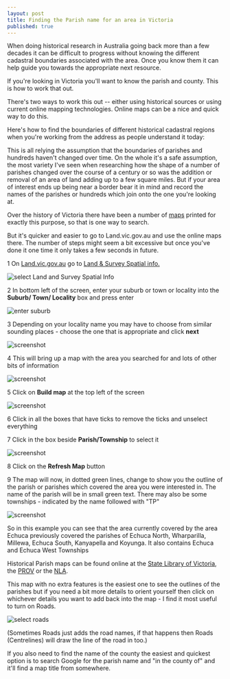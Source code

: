 ```yaml
---
layout: post
title: Finding the Parish name for an area in Victoria
published: true
---
```


When doing historical research in Australia going back more than a few decades it can be difficult to progress without knowing the different cadastral boundaries associated with the area. Once you know them it can help guide you towards the appropriate next resource.

If you're looking in Victoria you'll want to know the parish and county. This is how to work that out.

There's two ways to work this out -- either using historical sources  or using current online mapping technologies. Online maps can be a nice and quick way to do this. 

Here's how to find the boundaries of different historical cadastral regions when you're working from the address as people understand it today:

This is all relying the assumption that the boundaries of parishes and hundreds haven't changed over time. On the whole it's a safe assumption, the most variety I've seen when researching how the shape of a number of parishes changed over the course of a century or so was the addition or removal of an area of land adding up to a few square miles. But if your area of interest ends up being near a border bear it in mind and record the names of the parishes or hundreds which join onto the one you're looking at.

Over the history of Victoria there have been a number of [maps](http://handle.slv.vic.gov.au/10381/119930) printed for exactly this purpose, so that is one way to search.

But it's quicker and easier to go to Land.vic.gov.au and use the online maps there. The number of steps might seem a bit excessive but once you've done it one time it only takes a few seconds in future.


1 On [Land.vic.gov.au](http://www.land.vic.gov.au/) go to [Land & Survey Spatial info.](http://www.land.vic.gov.au/home/go-to-links/land-and-survey-spatial-info)

![select Land and Survey Spatial Info](/images/viccad/Selection_005.png )

2 In bottom left of the screen, enter your suburb or town or locality into the **Suburb/ Town/ Locality** box and press enter

![enter suburb](/images/viccad/Selection_001.png )

3 Depending on your locality name you may have to choose from similar sounding places - choose the one that is appropriate and click **next**

![screenshot]( /images/viccad/Selection_002.png)

4 This will bring up a map with the area you searched for and lots of other bits of information

![screenshot]( /images/viccad/Selection_003.png)

5 Click on **Build map** at the top left of the screen

![screenshot]( /images/viccad/Selection_004.png)

6 Click in all the boxes that have ticks to remove the ticks and unselect everything

7 Click in the box beside **Parish/Township** to select it

![screenshot]( /images/viccad/Selection_008.png)

8 Click on the **Refresh Map** button

9 The map will now, in dotted green lines, change to show you the outline of the parish or parishes which covered the area you were interested in.  The name of the parish will be in small green text. There may also be some townships - indicated by the name followed with "TP"

![screenshot]( /images/viccad/Selection_006.png)

So in this example you can see that the area currently covered by the area Echuca previously covered the parishes of Echuca North, Wharparilla, Millewa, Echuca South, Kanyapella and Koyunga.  It also contains Echuca and Echuca West Townships

Historical Parish maps can be found online at the [State Library of Victoria](http://slv.vic.gov.au), the [PROV](http://prov.vic.gov.au) or the [NLA](http://trove.nla.gov.au/map).

This map with no extra features is the easiest one to see the outlines of the parishes but if you need a bit more details to orient yourself then click on whichever details you want to add back into the map - I find it most useful to turn on Roads.

![select roads]( /images/viccad/Selection_007.png)

(Sometimes Roads just adds the road names, if that happens then Roads (Centrelines) will draw the line of the road in too.)


If you also need to find the name of the county the easiest and quickest option is to search Google for the parish name and "in the county of" and it'll find a map title from somewhere.
